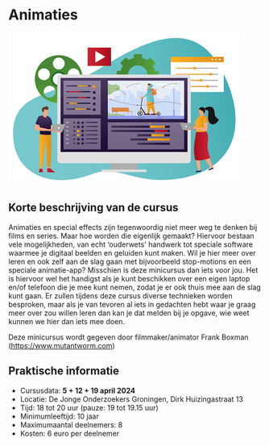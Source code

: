 # Animaties

![animaties](animaties.png)

## Korte beschrijving van de cursus
Animaties en special effects zijn tegenwoordig niet meer weg te denken bij films en series. Maar hoe worden die eigenlijk gemaakt? Hiervoor bestaan vele mogelijkheden, van echt ‘ouderwets' handwerk tot speciale software waarmee je digitaal beelden en geluiden kunt maken. Wil je hier meer over leren en ook zelf aan de slag gaan met bijvoorbeeld stop-motions en een speciale animatie-app? Misschien is deze minicursus dan iets voor jou. Het is hiervoor wel het handigst als je kunt beschikken over een eigen laptop en/of telefoon die je mee kunt nemen, zodat je er ook thuis mee aan de slag kunt gaan. Er zullen tijdens deze cursus diverse technieken worden besproken, maar als je van tevoren al iets in gedachten hebt waar je graag meer over zou willen leren dan kan je dat melden bij je opgave, wie weet kunnen we hier dan iets mee doen.

Deze minicursus wordt gegeven door filmmaker/animator Frank Boxman (https://www.mutantworm.com)

## Praktische informatie
- Cursusdata: **5 + 12 + 19 april 2024**
- Locatie: De Jonge Onderzoekers Groningen, Dirk Huizingastraat 13
- Tijd: 18 tot 20 uur (pauze: 19 tot 19.15 uur)
- Minimumleeftijd: 10 jaar
- Maximumaantal deelnemers: 8
- Kosten: 6 euro per deelnemer
